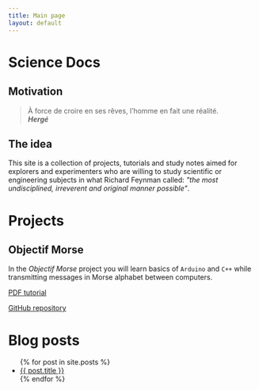 ```yaml
---
title: Main page
layout: default
---
```


# Science Docs

## Motivation

> À force de croire en ses rêves, l’homme en fait une réalité.  
__*Hergé*__

## The idea

This site is a collection of projects, tutorials and study notes aimed for explorers and experimenters who are willing to study scientific or engineering subjects in what Richard Feynman called: *"the most undisciplined, irreverent and original manner possible"*.

# Projects

## Objectif Morse

In the *Objectif Morse* project you will learn basics of `Arduino` and `C++` while transmitting messages in Morse alphabet between computers.

<span class="fa fa-file-pdf-o"><a href="https://github.com/camillejr/objectif_morse/raw/master/Documentation/Objectif_Morse.pdf"> PDF tutorial</a></span>

<p><span class="fa fa-github"><a href="https://github.com/camillejr/objectif_morse"> GitHub repository</a></span>

# Blog posts

<ul>
  {% for post in site.posts %}
    <li>
      <a href="{{ site.baseurl }}{{ post.url }}">{{ post.title }}</a>
    </li>
  {% endfor %}
</ul>

